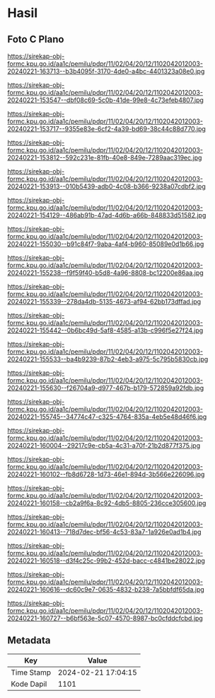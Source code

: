 # Hasil

## Foto C Plano

https://sirekap-obj-formc.kpu.go.id/aa1c/pemilu/pdpr/11/02/04/20/12/1102042012003-20240221-163713--b3b4095f-3170-4de0-a4bc-4401323a08e0.jpg

https://sirekap-obj-formc.kpu.go.id/aa1c/pemilu/pdpr/11/02/04/20/12/1102042012003-20240221-153547--dbf08c69-5c0b-41de-99e8-4c73efeb4807.jpg

https://sirekap-obj-formc.kpu.go.id/aa1c/pemilu/pdpr/11/02/04/20/12/1102042012003-20240221-153717--9355e83e-6cf2-4a39-bd69-38c44c88d770.jpg

https://sirekap-obj-formc.kpu.go.id/aa1c/pemilu/pdpr/11/02/04/20/12/1102042012003-20240221-153812--592c231e-81fb-40e8-849e-7289aac319ec.jpg

https://sirekap-obj-formc.kpu.go.id/aa1c/pemilu/pdpr/11/02/04/20/12/1102042012003-20240221-153913--010b5439-adb0-4c08-b366-9238a07cdbf2.jpg

https://sirekap-obj-formc.kpu.go.id/aa1c/pemilu/pdpr/11/02/04/20/12/1102042012003-20240221-154129--486ab91b-47ad-4d6b-a66b-848833d51582.jpg

https://sirekap-obj-formc.kpu.go.id/aa1c/pemilu/pdpr/11/02/04/20/12/1102042012003-20240221-155030--b91c84f7-9aba-4af4-b960-85089e0d1b66.jpg

https://sirekap-obj-formc.kpu.go.id/aa1c/pemilu/pdpr/11/02/04/20/12/1102042012003-20240221-155238--f9f59f40-b5d8-4a96-8808-bc12200e86aa.jpg

https://sirekap-obj-formc.kpu.go.id/aa1c/pemilu/pdpr/11/02/04/20/12/1102042012003-20240221-155339--278da4db-5135-4673-af94-62bb173dffad.jpg

https://sirekap-obj-formc.kpu.go.id/aa1c/pemilu/pdpr/11/02/04/20/12/1102042012003-20240221-155442--0b6bc49d-5af8-4585-a13b-c996f5e27f24.jpg

https://sirekap-obj-formc.kpu.go.id/aa1c/pemilu/pdpr/11/02/04/20/12/1102042012003-20240221-155533--ba4b9239-87b2-4eb3-a975-5c795b5830cb.jpg

https://sirekap-obj-formc.kpu.go.id/aa1c/pemilu/pdpr/11/02/04/20/12/1102042012003-20240221-155630--f26704a9-d977-467b-b179-572859a92fdb.jpg

https://sirekap-obj-formc.kpu.go.id/aa1c/pemilu/pdpr/11/02/04/20/12/1102042012003-20240221-155745--34774c47-c325-4764-835a-4eb5e48d46f6.jpg

https://sirekap-obj-formc.kpu.go.id/aa1c/pemilu/pdpr/11/02/04/20/12/1102042012003-20240221-160004--29217c9e-cb5a-4c31-a70f-21b2d877f375.jpg

https://sirekap-obj-formc.kpu.go.id/aa1c/pemilu/pdpr/11/02/04/20/12/1102042012003-20240221-160102--fb8d6728-1d73-46e1-894d-3b566e226096.jpg

https://sirekap-obj-formc.kpu.go.id/aa1c/pemilu/pdpr/11/02/04/20/12/1102042012003-20240221-160158--cb2a9f6a-8c92-4db5-8805-236cce305600.jpg

https://sirekap-obj-formc.kpu.go.id/aa1c/pemilu/pdpr/11/02/04/20/12/1102042012003-20240221-160413--718d7dec-bf56-4c53-83a7-1a926e0ad1b4.jpg

https://sirekap-obj-formc.kpu.go.id/aa1c/pemilu/pdpr/11/02/04/20/12/1102042012003-20240221-160518--d3f4c25c-99b2-452d-bacc-c4841be28022.jpg

https://sirekap-obj-formc.kpu.go.id/aa1c/pemilu/pdpr/11/02/04/20/12/1102042012003-20240221-160616--dc60c9e7-0635-4832-b238-7a5bbfdf65da.jpg

https://sirekap-obj-formc.kpu.go.id/aa1c/pemilu/pdpr/11/02/04/20/12/1102042012003-20240221-160727--b6bf563e-5c07-4570-8987-bc0cfddcfcbd.jpg


## Metadata

| Key        | Value               |
| ---------- | ------------------- |
| Time Stamp | 2024-02-21 17:04:15 |
| Kode Dapil | 1101                |



